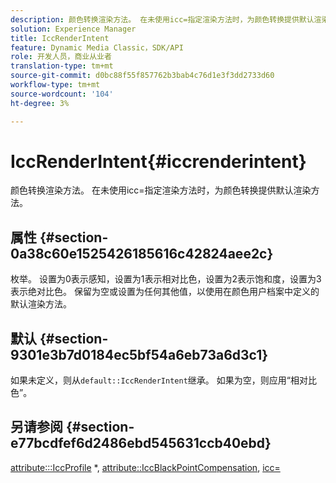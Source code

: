 ```yaml
---
description: 颜色转换渲染方法。 在未使用icc=指定渲染方法时，为颜色转换提供默认渲染方法。
solution: Experience Manager
title: IccRenderIntent
feature: Dynamic Media Classic，SDK/API
role: 开发人员，商业从业者
translation-type: tm+mt
source-git-commit: d0bc88f55f857762b3bab4c76d1e3f3dd2733d60
workflow-type: tm+mt
source-wordcount: '104'
ht-degree: 3%

---
```



# IccRenderIntent{#iccrenderintent}

颜色转换渲染方法。 在未使用icc=指定渲染方法时，为颜色转换提供默认渲染方法。

## 属性 {#section-0a38c60e1525426185616c42824aee2c}

枚举。 设置为0表示感知，设置为1表示相对比色，设置为2表示饱和度，设置为3表示绝对比色。 保留为空或设置为任何其他值，以使用在颜色用户档案中定义的默认渲染方法。

## 默认 {#section-9301e3b7d0184ec5bf54a6eb73a6d3c1}

如果未定义，则从`default::IccRenderIntent`继承。 如果为空，则应用“相对比色”。

## 另请参阅 {#section-e77bcdfef6d2486ebd545631ccb40ebd}

[attribute:::IccProfile](../../../../../ir-api/material-cat/image-rendering-api-ref/c-ir-material-catalog/c-ir-attributes-reference/r-ir-iccprofilecmyk.md#reference-55aead2d924847ffbd1be4c46add7127) *, [attribute::IccBlackPointCompensation](../../../../../ir-api/material-cat/image-rendering-api-ref/c-ir-material-catalog/c-ir-attributes-reference/r-ir-iccblackpointcompensation.md#reference-d939b0cdf6564baaa88deb1059e3b7f0), [icc=](../../../../../ir-api/http-protocol/image-rendering-api-ref/c-ir-http-protocol-ref/c-ir-http-protocol-command-reference/r-ir-icc.md#reference-86a2fff3cef24982ad2063d977a16e06)
